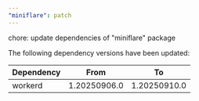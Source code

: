 ```yaml
---
"miniflare": patch
---
```


chore: update dependencies of "miniflare" package

The following dependency versions have been updated:

| Dependency | From         | To           |
| ---------- | ------------ | ------------ |
| workerd    | 1.20250906.0 | 1.20250910.0 |
